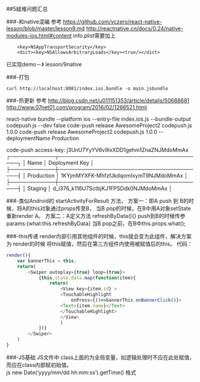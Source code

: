 ##5疑难问题汇总

###-和native混编
参考
https://github.com/vczero/react-native-lesson/blob/master/lesson9.md
http://reactnative.cn/docs/0.24/native-modules-ios.html#content
info.plist需要加上
```object-c
    <key>NSAppTransportSecurity</key>
    <dict><key>NSAllowsArbitraryLoads</key><true/></dict>
```
已实现demo－》 lesson/9native

###-打包
``` linux
curl http://localhost:8081/index.ios.bundle -o main.jsbundle
```

###-热更新
参考 
http://blog.csdn.net/u011151353/article/details/50688681
http://www.07net01.com/program/2016/02/1266521.html

react-native bundle --platform ios --entry-file index.ios.js --bundle-output codepush.js --dev false
code-push release AwesomeProject2  codepush.js 1.0.0
code-push release AwesomeProject2  codepush.js 1.0.0 --deploymentName Production

code-push  access-key: j3UnU7YyYV6v9lxXDD1gehm1ZnaZNJMdoMmAx
┌────────────┬───────────────────────────────────────┐
│ Name       │ Deployment Key                        │
├────────────┼───────────────────────────────────────┤
│ Production │ 1KYjmMYXFK-MhfzfJkdqomIxymT9NJMdoMmAx │
├────────────┼───────────────────────────────────────┤
│ Staging    │ d_i376_k116U7SctbjKJ1FPSDdk0NJMdoMmAx │

###-类似Android的 startActivityForResult 方法，
方案一：即A push 到 B的时候，将A的this对象通过props传至B， 
当B pop的时候，在B中用A对象setState重新render A。 
方案二：A定义方法 refreshByData(){} push到B的时候传参params:{what:this.refreshByData}
当B pop之前，在B中this.props.what();

###-this传递
render内部引用其他组件的时候，this就会变为此组件，解决方案为 render的时候 将this赋值，然后在第三方组件内使用被赋值后的this。 
代码：
```javascript
render(){
    var bannerThis = this;
    return(
        <Swiper autoplay={true} loop={true}>
            {this.state.data.map(function(item){
                return(
                    <View key={item.id} >
                    <TouchableHighlight
                        onPress={()=>bannerThis.onBannerClick()}>
                    <Text>{item.name}</Text>
                    </TouchableHighlight>
                    </View>
                    )
            })}
        </Swiper>
    )
}
```

###-JS基础
JS文件中 class上面的为全局变量，如逻辑处理时不应在此处赋值，而应在class内部赋初始值。<br/>
js   new Date(‘yyyy/mm/dd hh:mm:ss’).getTime()   格式






